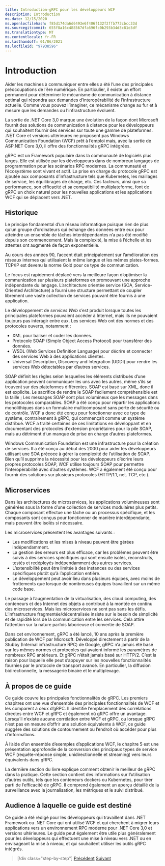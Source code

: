 ```yaml
---
title: Introduction-gRPC pour les développeurs WCF
description: Introduction
ms.date: 12/15/2020
ms.openlocfilehash: f85d174da6d6493e6f406f132f2ffb773cbcc33d
ms.sourcegitcommit: 655f8a16c488567dfa696fc0b293b34d3c81e3df
ms.translationtype: MT
ms.contentlocale: fr-FR
ms.lasthandoff: 01/06/2021
ms.locfileid: "97938596"
---
```

# <a name="introduction"></a>Introduction

Aider les machines à communiquer entre elles a été l’une des principales préoccupations de l’ère numérique. En particulier, il existe un effort permanent pour déterminer le mécanisme de communication à distance optimal qui répondra aux demandes d’interopérabilité de l’infrastructure actuelle. Comme vous pouvez l’imaginer, ce mécanisme change au fur et à mesure que les demandes ou l’infrastructure évoluent.

La sortie de .NET Core 3,0 marque une évolution de la façon dont Microsoft fournit des solutions de communication à distance pour les développeurs qui souhaitent fournir des services sur toute une gamme de plateformes. .NET Core et versions ultérieures ne proposent pas Windows Communication Foundation (WCF) prêt à l’emploi mais, avec la sortie de ASP.NET Core 3,0, il offre des fonctionnalités gRPC intégrées.

gRPC est un Framework populaire dans la communauté de logiciels plus larges. Elle est utilisée par les développeurs dans de nombreux langages de programmation pour les scénarios RPC modernes. La communauté et l’écosystème sont vivant et actif. La prise en charge du protocole gRPC est ajoutée aux composants d’infrastructure tels que Kubernetes, les maillages de service, les équilibrages de charge, etc. Ces facteurs, ainsi que sa performance, son efficacité et sa compatibilité multiplateforme, font de gRPC un choix naturel pour les nouvelles applications et les applications WCF qui se déplacent vers .NET.

## <a name="history"></a>Historique

Le principe fondamental d’un réseau informatique puisque rien de plus qu’un groupe d’ordinateurs qui échange des données entre eux pour atteindre un ensemble de tâches interdépendantes n’a pas été modifié depuis son commencement. Mais la complexité, la mise à l’échelle et les attentes ont augmenté de façon exponentielle.

Au cours des années 90, l’accent était principalement sur l’amélioration des réseaux internes qui utilisaient la même langue et les mêmes plates-formes. TCP/IP est devenu la norme Gold pour ce type de communication.

Le focus est rapidement déplacé vers la meilleure façon d’optimiser la communication sur plusieurs plateformes en promouvant une approche indépendante du langage. L’architecture orientée service (SOA, Service-Oriented Architecture) a fourni une structure permettant de coupler librement une vaste collection de services pouvant être fournis à une application.

Le développement de *services Web* s’est produit lorsque toutes les principales plateformes pouvaient accéder à Internet, mais ils ne pouvaient toujours pas interagir entre eux. Les services Web ont des normes et des protocoles ouverts, notamment :

- XML pour baliser et coder les données.
- Protocole SOAP (Simple Object Access Protocol) pour transférer des données.
- WSDL (Web Services Definition Language) pour décrire et connecter des services Web à des applications clientes.
- Universal Description, Discovery and Integration (UDDI) pour rendre les services Web détectables par d’autres services.

SOAP définit les règles selon lesquelles les éléments distribués d’une application peuvent communiquer les uns avec les autres, même s’ils se trouvent sur des plateformes différentes. SOAP est basé sur XML, donc il est explicite. Le sacrifice de rendre le SOAP facilement compréhensible est la taille ; Les messages SOAP sont plus volumineux que les messages dans les protocoles comparables. SOAP a été conçu pour répartir les applications monolithiques dans un formulaire multicomposant sans perte de sécurité ou de contrôle. WCF a donc été conçu pour fonctionner avec ce type de système, contrairement à gRPC, qui commençait comme un système distribué. WCF a traité certaines de ces limitations en développant et en documentant des protocoles d’extension propriétaires pour la pile SOAP, mais au détriment d’un manque de prise en charge d’autres plateformes.

Windows Communication Foundation est une infrastructure pour la création de services. Il a été conçu au début des 2000 pour aider les développeurs utilisant une SOA précoce à gérer la complexité de l’utilisation de SOAP. Bien qu’il supprime la nécessité pour les développeurs d’écrire leurs propres protocoles SOAP, WCF utilise toujours SOAP pour permettre l’interopérabilité avec d’autres systèmes. WCF a également été conçu pour fournir des solutions sur plusieurs protocoles (HTTP/1.1, net. TCP, etc.).

## <a name="microservices"></a>Microservices

Dans les architectures de microservices, les applications volumineuses sont générées sous la forme d’une collection de services modulaires plus petits. Chaque composant effectue une tâche ou un processus spécifique, et les composants sont conçus pour fonctionner de manière interdépendante, mais peuvent être isolés si nécessaire.

Les microservices présentent les avantages suivants :

- Les modifications et les mises à niveau peuvent être gérées indépendamment.
- La gestion des erreurs est plus efficace, car les problèmes peuvent être suivis à des services spécifiques qui sont ensuite isolés, reconstruits, testés et redéployés indépendamment des autres services.
- L’extensibilité peut être limitée à des instances ou des services spécifiques plutôt qu’à l’application entière.
- Le développement peut avoir lieu dans plusieurs équipes, avec moins de frottements que lorsque de nombreuses équipes travaillent sur un même code base.

Le passage à l’augmentation de la virtualisation, des cloud computing, des conteneurs et des Internet des objets a contribué à la montée en continu des microservices. Mais les microservices ne sont pas sans les défis. L’infrastructure fragmentée/décentralisée insiste sur le besoin de simplicité et de rapidité lors de la communication entre les services. Cela attire l’attention sur la nature parfois laborieuse et convertie de SOAP.

Dans cet environnement, gRPC a été lancé, 10 ans après la première publication de WCF par Microsoft. Développé directement à partir de la Stubby (Internal infrastructure RPC) de Google, gRPC n’a jamais été basé sur les mêmes normes et protocoles qui avaient informé les paramètres de nombreux RPC antérieurs. Et gRPC n’était jamais basé sur HTTP/2. C’est la raison pour laquelle elle peut s’appuyer sur les nouvelles fonctionnalités fournies par le protocole de transport avancé. En particulier, la diffusion bidirectionnelle, la messagerie binaire et le multiplexage.

## <a name="about-this-guide"></a>À propos de ce guide

Ce guide couvre les principales fonctionnalités de gRPC. Les premiers chapitres ont une vue d’ensemble des principales fonctionnalités de WCF et les comparent à ceux d’gRPC. Il identifie l’emplacement des corrélations directes entre WCF et gRPC et également où gRPC offre un avantage. Lorsqu’il n’existe aucune corrélation entre WCF et gRPC, ou lorsque gRPC n’est pas en mesure d’offrir une solution équivalente à WCF, ce guide suggère des solutions de contournement ou l’endroit où accéder pour plus d’informations.

À l’aide d’un ensemble d’exemples d’applications WCF, le chapitre 5 est une présentation approfondie de la conversion des principaux types de service WCF (requête-réponse simple, unidirectionnelle et streaming) vers leurs équivalents dans gRPC.

La dernière section du livre explique comment obtenir le meilleur de gRPC dans la pratique. Cette section contient des informations sur l’utilisation d’autres outils, tels que les conteneurs dockers ou Kubernetes, pour tirer parti de l’efficacité de gRPC. Il comprend également un aperçu détaillé de la surveillance avec la journalisation, les métriques et le suivi distribué.

## <a name="who-this-guide-is-for"></a>Audience à laquelle ce guide est destiné

Ce guide a été rédigé pour les développeurs qui travaillent dans .NET Framework ou .NET Core qui ont utilisé WCF et qui cherchent à migrer leurs applications vers un environnement RPC moderne pour .NET Core 3,0 et versions ultérieures. Le guide peut également être utile plus généralement pour les développeurs qui effectuent une mise à niveau vers .NET ou en envisageant la mise à niveau, et qui souhaitent utiliser les outils gRPC intégrés.

>[!div class="step-by-step"]
>[Précédent](index.md) 
> [Suivant](grpc-overview.md)
